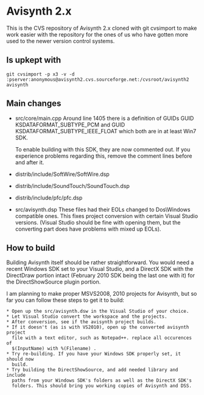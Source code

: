 Avisynth 2.x
============

This is the CVS repository of Avisynth 2.x
cloned with git cvsimport to make work easier
with the repository for the ones of us who have
gotten more used to the newer version control systems.

Is upkept with
--------------

    git cvsimport -p x3 -v -d :pserver:anonymous@avisynth2.cvs.sourceforge.net:/cvsroot/avisynth2 avisynth

Main changes
------------

* src/core/main.cpp
    Around line 1405 there is a definition of GUIDs
    GUID KSDATAFORMAT_SUBTYPE_PCM and GUID KSDATAFORMAT_SUBTYPE_IEEE_FLOAT
    which both are in at least Win7 SDK.
    
    To enable building with this SDK, they are now commented out.
    If you experience problems regarding this, remove the comment lines
    before and after it.

* distrib/include/SoftWire/SoftWire.dsp
* distrib/include/SoundTouch/SoundTouch.dsp
* distrib/include/pfc/pfc.dsp
* src/avisynth.dsp
    These files had their EOLs changed to Dos\Windows compatible ones.
    This fixes project conversion with certain Visual Studio versions.
    (Visual Studio should be fine with opening them, but the converting
    part does have problems with mixed up EOLs).
    
    
How to build
------------

Building Avisynth itself should be rather straightforward. You would need
a recent Windows SDK set to your Visual Studio, and a DirectX SDK with the
DirectDraw portion intact (February 2010 SDK being the last one with it) for
the DirectShowSource plugin portion.

I am planning to make proper MSVS2008, 2010 projects for Avisynth, but so far
you can follow these steps to get it to build:

    * Open up the src/avisynth.dsw in the Visual Studio of your choice.
    * Let Visual Studio convert the workspace and the projects.
    * After conversion, see if the avisynth project builds.
    * If it doesn't (as is with VS2010), open up the converted avisynth project
      file with a text editor, such as Notepad++. replace all occurences of
      $(InputName) with %(Filename) .
    * Try re-building. If you have your Windows SDK properly set, it should now
      build.
    * Try building the DirectShowSource, and add needed library and include
      paths from your Windows SDK's folders as well as the DirectX SDK's
      folders. This should bring you working copies of Avisynth and DSS.
    
